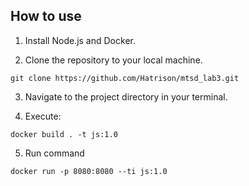 ## How to use
1. Install Node.js and Docker.

2. Clone the repository to your local machine.
```
git clone https://github.com/Hatrison/mtsd_lab3.git
```

3. Navigate to the project directory in your terminal.

4. Execute: 

```
docker build . -t js:1.0
````

5. Run command

```
docker run -p 8080:8080 --ti js:1.0
```
